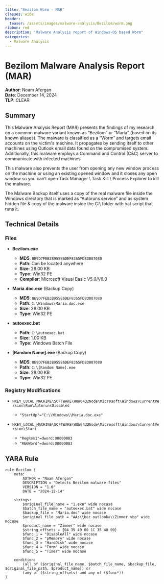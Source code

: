 ```yaml
---
title: "Bezilom Worm - MAR"
classes: wide
header:
  teaser: /assets/images/malware-analysis/Bezilom/worm.png
ribbon: red
description: "Malware Analysis report of Windows-OS based Worm"
categories:
  - Malware Analysis
---
```


# Bezilom Malware Analysis Report (MAR)

**Author**: Noam Afergan  
**Date**: December 14, 2024  
**TLP**: CLEAR  

## Summary
This Malware Analysis Report (MAR) presents the findings of my research on a common malware variant known as “Bezilom” or “Maria” (based on its known aliases). The malware is classified as a “Worm” and targets email accounts on the victim's machine. It propagates by sending itself to other machines using Outlook email data found on the compromised system. Additionally, this malware employs a Command and Control (C&C) server to communicate with infected machines.
		
This malware also prevents the user from opening any new window process on the machine or using an existing opened window and it closes any open window so you can’t open Task Manager \ Task Kill \ Process Explorer to kill the malware.

The Malware Backup itself uses a copy of the real malware file inside the Windows directory that is marked as “Autoruns service” and as system hidden file & copy of the malware inside the C:\ folder with bat script that runs it. 

## Technical Details

### Files
- **Bezilom.exe**  
  - **MD5**: `8E9D7FEB3B955E6DEF8365FD83007080`  
  - **Path**: Can be located anywhere  
  - **Size**: 28.00 KB  
  - **Type**: Win32 PE  
  - **Compiler**: Microsoft Visual Basic V5.0/V6.0  

- **Maria.doc.exe** (Backup Copy)  
  - **MD5**: `8E9D7FEB3B955E6DEF8365FD83007080`  
  - **Path**: `C:\Windows\Maria.doc.exe`  
  - **Size**: 28.00 KB  
  - **Type**: Win32 PE  

- **autoexec.bat**  
  - **Path**: `C:\autoexec.bat`  
  - **Size**: 1.00 KB  
  - **Type**: Windows Batch File  

- **[Random Name].exe** (Backup Copy)  
  - **MD5**: `8E9D7FEB3B955E6DEF8365FD83007080`  
  - **Path**: `C:\[Random Name].exe`  
  - **Size**: 28.00 KB  
  - **Type**: Win32 PE  

### Registry Modifications
- `HKEY_LOCAL_MACHINE\SOFTWARE\WOW6432Node\Microsoft\Windows\CurrentVersion\Run\AutorunsDisabled`  
  - `"StartUp"="C:\\Windows\\Maria.doc.exe"`  

- `HKEY_LOCAL_MACHINE\SOFTWARE\WOW6432Node\Microsoft\Windows\CurrentVersion\Start`  
  - `"RegRes1"=dword:00000003`  
  - `"REGWord"=dword:00000003`  

## YARA Rule
```yara
rule Bezilom {
    meta:
        AUTHOR = "Noam Afergan"
        DESCRIPTION = "Detects Bezilom malware files"
        VERSION = "1.0"
        DATE = "2024-12-14"

    strings:
        $original_file_name = "1.exe" wide nocase
        $batch_file_name = "autoexec.bat" wide nocase
        $backup_file = "Maria.doc" wide nocase
        $original_file_path = "AA:\\bez outlooka\\Zimmer.vbp" wide nocase
        $product_name = "Zimmer" wide nocase
        $string_offsets = {04 35 40 00 1C 35 40 00}
        $func_1 = "DisableAll" wide nocase
        $func_2 = "pMemory" wide nocase
        $func_3 = "HardDisk" wide nocase
        $func_4 = "Form" wide nocase
        $func_5 = "Timer" wide nocase

    condition:
        (all of ($original_file_name, $batch_file_name, $backup_file, $original_file_path, $product_name)) or 
        (any of ($string_offsets) and any of ($func*))
}

